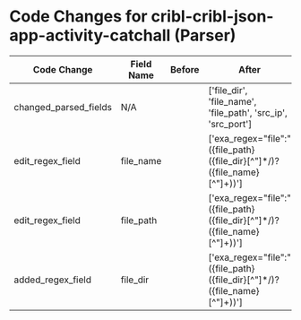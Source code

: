 # Code Changes for cribl-cribl-json-app-activity-catchall (Parser)

| Code Change | Field Name | Before | After |
|-------------|------------|--------|-------|
| changed_parsed_fields | N/A |  | ['file_dir', 'file_name', 'file_path', 'src_ip', 'src_port'] |
| edit_regex_field | file_name |  | ['exa_regex="file":"({file_path}({file_dir}[^"]*\/)?({file_name}[^"]+))'] |
| edit_regex_field | file_path |  | ['exa_regex="file":"({file_path}({file_dir}[^"]*\/)?({file_name}[^"]+))'] |
| added_regex_field | file_dir |  | ['exa_regex="file":"({file_path}({file_dir}[^"]*\/)?({file_name}[^"]+))'] |